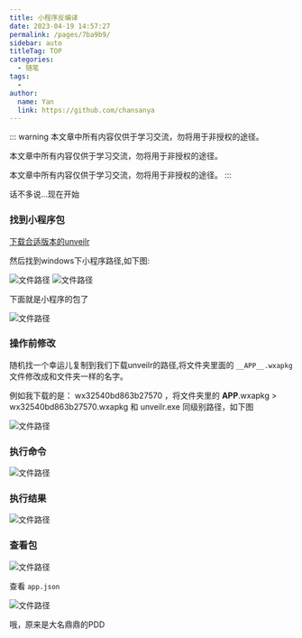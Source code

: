 ```yaml
---
title: 小程序反编译
date: 2023-04-19 14:57:27
permalink: /pages/7ba9b9/
sidebar: auto
titleTag: TOP
categories:
  - 随笔
tags:
  - 
author: 
  name: Yan
  link: https://github.com/chansanya
---
```



::: warning
本文章中所有内容仅供于学习交流，勿将用于非授权的途径。

本文章中所有内容仅供于学习交流，勿将用于非授权的途径。

本文章中所有内容仅供于学习交流，勿将用于非授权的途径。
:::


话不多说...现在开始
<!-- more -->





### 找到小程序包
[下载合适版本的unveilr](https://u.openal.lat/#document)

然后找到windows下小程序路径,如下图:

![文件路径](https://cdn.jsdelivr.net/gh/chansanya/file_store/images/blog/doc/othre/2.png)
![文件路径](https://cdn.jsdelivr.net/gh/chansanya/file_store/images/blog/doc/othre/3.png)


下面就是小程序的包了

![文件路径](https://cdn.jsdelivr.net/gh/chansanya/file_store/images/blog/doc/othre/4.png)


### 操作前修改

随机找一个幸运儿复制到我们下载unveilr的路径,将文件夹里面的 `__APP__.wxapkg` 文件修改成和文件夹一样的名字。

例如我下载的是： wx32540bd863b27570 ，将文件夹里的  __APP__.wxapkg  > wx32540bd863b27570.wxapkg 和 unveilr.exe 同级别路径，如下图


![文件路径](https://cdn.jsdelivr.net/gh/chansanya/file_store/images/blog/doc/othre/5.png)


### 执行命令
![文件路径](https://cdn.jsdelivr.net/gh/chansanya/file_store/images/blog/doc/othre/6.png)


### 执行结果
![文件路径](https://cdn.jsdelivr.net/gh/chansanya/file_store/images/blog/doc/othre/7.png)
### 查看包
![文件路径](https://cdn.jsdelivr.net/gh/chansanya/file_store/images/blog/doc/othre/8.png)

查看 `app.json`

![文件路径](https://cdn.jsdelivr.net/gh/chansanya/file_store/images/blog/doc/othre/9.png)

哦，原来是大名鼎鼎的PDD 

